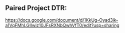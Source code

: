 ## Paired Project DTR: 
https://docs.google.com/document/d/1KkUg-Oyad3ik-a1VqFMhLGIIwiz10JFsRXNbQwhVfT0/edit?usp=sharing


